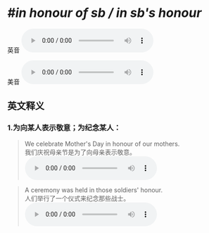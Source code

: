 # ***\#in honour of sb / in sb's honour*** 
英音
<audio src="./media/in honour of sb in sb's honour1_AAC.aac" controls="controls"></audio>

美音
<audio src="./media/in honour of sb 2_AAC.aac" controls="controls"></audio>



  

英文释义
---
### 1.**为向某人表示敬意；为纪念某人：**  

 > We celebrate Mother's Day in honour of our mothers.  
 > 我们庆祝母亲节是为了向母亲表示敬意。    
<audio src="./media/honour-8.aac" controls="controls"></audio>

 > A ceremony was held in those soldiers' honour.  
 > 人们举行了一个仪式来纪念那些战士。    
<audio src="./media/honour-9.aac" controls="controls"></audio>


